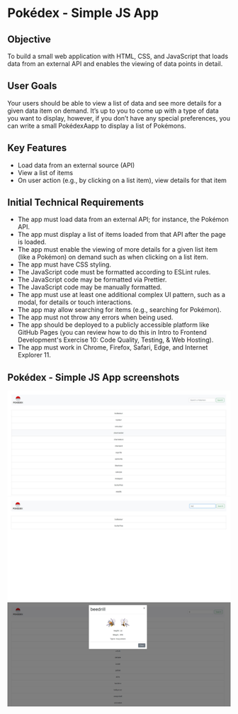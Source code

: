 # Pokédex - Simple JS App

## Objective 
To build a small web application with HTML, CSS, and JavaScript that loads data from an external API and enables the viewing of data points in detail. 

## User Goals 
Your users should be able to view a list of data and see more details for a given data item on demand. 
It’s up to you to come up with a type of data you want to display, however, if you don’t have any special preferences, you can write a small PokédexAapp to display a list of Pokémons.

## Key Features 
- Load data from an external source (API)  
- View a list of items 
- On user action (e.g., by clicking on a list item), view details for that item

## Initial Technical Requirements
- The app must load data from an external API; for instance, the Pokémon API. 
- The app must display a list of items loaded from that API after the page is loaded. 
- The app must enable the viewing of more details for a given list item (like a Pokémon) on demand such as when clicking on a list item. 
- The app must have CSS styling. 
- The JavaScript code must be formatted according to ESLint rules. 
- The JavaScript code may be formatted via Prettier. 
- The JavaScript code may be manually formatted. 
- The app must use at least one additional complex UI pattern, such as a modal, for details or touch interactions. 
- The app may allow searching for items (e.g., searching for Pokémon). 
- The app must not throw any errors when being used. 
- The app should be deployed to a publicly accessible platform like GitHub Pages (you can review how to do this in Intro to Frontend Development's Exercise 10: Code Quality, Testing, & Web Hosting). 
- The app must work in Chrome, Firefox, Safari, Edge, and Internet Explorer 11.

## Pokédex - Simple JS App screenshots

![Livescreen](/img/Livescreen/Simple_JS_App_Livescreen_1.JPG)
![Livescreen](/img/Livescreen/Simple_JS_App_Livescreen_2.JPG)
![Livescreen](/img/Livescreen/Simple_JS_App_Livescreen_3.JPG)